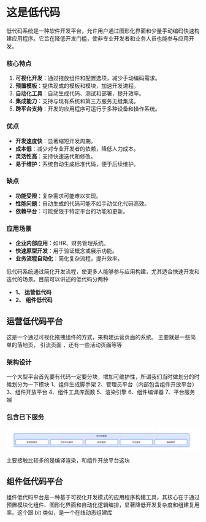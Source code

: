 <!-- @format -->

# 这是低代码

低代码系统是一种软件开发平台，允许用户通过图形化界面和少量手动编码快速构建应用程序。它旨在降低开发门槛，使非专业开发者和业务人员也能参与应用开发。

### 核心特点
1. **可视化开发**：通过拖放组件和配置选项，减少手动编码需求。
2. **预置模板**：提供现成的模板和模块，加速开发进程。
3. **自动化工具**：自动生成代码、测试和部署，提升效率。
4. **集成能力**：支持与现有系统和第三方服务无缝集成。
5. **跨平台支持**：开发的应用程序可运行于多种设备和操作系统。

### 优点
- **开发速度快**：显著缩短开发周期。
- **成本低**：减少对专业开发者的依赖，降低人力成本。
- **灵活性高**：支持快速迭代和修改。
- **易于维护**：系统自动生成标准代码，便于后续维护。

### 缺点
- **功能受限**：复杂需求可能难以实现。
- **性能问题**：自动生成的代码可能不如手动优化代码高效。
- **依赖平台**：可能受限于特定平台的功能和更新。

### 应用场景
- **企业内部应用**：如HR、财务管理系统。
- **快速原型开发**：用于验证概念或展示功能。
- **业务流程自动化**：简化复杂流程，提升效率。

低代码系统通过简化开发流程，使更多人能够参与应用构建，尤其适合快速开发和迭代的场景。目前可以讲述的低代码分两种

* **1、 运营低代码**
* **2、 组件低代码**

## 运营低代码平台

这是一个通过可视化拖拽组件的方式，来构建运营页面的系统。 主要就是一些简单的落地页， 引流页面 ，还有一些活动页面等等

### 架构设计

一个大型平台首先要有代码一定要分块，增加可维护性，所谓我们当时做划分的时候划分为一下模块
1、组件生成脚手架
2、管理员平台（内部包含组件开放平台）
3、组件开放平台
4、组件工具库函数
5、渲染引擎
6、组件编译器
7、平台服务端


### 包含已下服务

![alt text](image.png)


主要接触比较多的是编译渲染，和组件开放平台这块


## 组件低代码平台
组件低代码平台是一种基于可视化开发模式的应用程序构建工具，其核心在于通过预置模块化组件、图形化界面和自动化逻辑编排，显著降低开发复杂度和组建复用率。这个跟 bit 类似，是一个在线动态组建库



